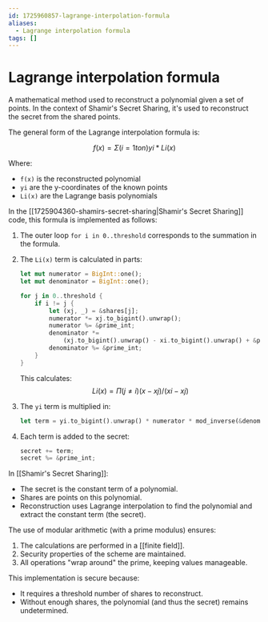 ```yaml
---
id: 1725960857-lagrange-interpolation-formula
aliases:
  - Lagrange interpolation formula
tags: []
---
```


# Lagrange interpolation formula
A mathematical method used to reconstruct a polynomial given a set of points. In the context of Shamir's Secret Sharing, it's used to reconstruct the secret from the shared points.

The general form of the Lagrange interpolation formula is:

$$f(x) = Σ(i=1 to n) yi * Li(x)$$

Where:
- `f(x)` is the reconstructed polynomial
- `yi` are the y-coordinates of the known points
- `Li(x)` are the Lagrange basis polynomials

In the [[1725904360-shamirs-secret-sharing|Shamir's Secret Sharing]] code, this formula is implemented as follows:

1. The outer loop `for i in 0..threshold` corresponds to the summation in the formula.

2. The `Li(x)` term is calculated in parts:
   ```rust
   let mut numerator = BigInt::one();
   let mut denominator = BigInt::one();

   for j in 0..threshold {
       if i != j {
           let (xj, _) = &shares[j];
           numerator *= xj.to_bigint().unwrap();
           numerator %= &prime_int;
           denominator *=
               (xj.to_bigint().unwrap() - xi.to_bigint().unwrap() + &prime_int) % &prime_int;
           denominator %= &prime_int;
       }
   }
   ```

   This calculates:
   $$Li(x) = Π(j≠i) (x - xj) / (xi - xj)$$

3. The `yi` term is multiplied in:
   ```rust
   let term = yi.to_bigint().unwrap() * numerator * mod_inverse(&denominator, &prime_int);
   ```

4. Each term is added to the secret:
   ```rust
   secret += term;
   secret %= &prime_int;
   ```

In [[Shamir's Secret Sharing]]:
- The secret is the constant term of a polynomial.
- Shares are points on this polynomial.
- Reconstruction uses Lagrange interpolation to find the polynomial and extract the constant term (the secret).

The use of modular arithmetic (with a prime modulus) ensures:
1. The calculations are performed in a [[finite field]].
2. Security properties of the scheme are maintained.
3. All operations "wrap around" the prime, keeping values manageable.

This implementation is secure because:
- It requires a threshold number of shares to reconstruct.
- Without enough shares, the polynomial (and thus the secret) remains undetermined.
